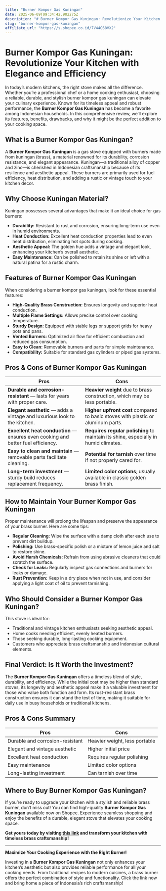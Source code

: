 ```yaml
---
title: "Burner Kompor Gas Kuningan"
date: 2025-06-09T09:34:42.902275Z
description: "# Burner Kompor Gas Kuningan: Revolutionize Your Kitchen with Elegance and Efficiency..."
slug: "burner-kompor-gas-kuningan"
affiliate_url: "https://s.shopee.co.id/7V44C68VX2"
---
```

# Burner Kompor Gas Kuningan: Revolutionize Your Kitchen with Elegance and Efficiency

In today’s modern kitchens, the right stove makes all the difference. Whether you’re a professional chef or a home cooking enthusiast, choosing a reliable, durable, and stylish burner kompor gas kuningan can elevate your culinary experience. Known for its timeless appeal and robust performance, the **Burner Kompor Gas Kuningan** has become a favorite among Indonesian households. In this comprehensive review, we’ll explore its features, benefits, drawbacks, and why it might be the perfect addition to your cooking space.

## What is a Burner Kompor Gas Kuningan?

A **Burner Kompor Gas Kuningan** is a gas stove equipped with burners made from kuningan (brass), a material renowned for its durability, corrosion resistance, and elegant appearance. Kuningan—a traditional alloy of copper and zinc—is cherished in Indonesian craftsmanship because of its resilience and aesthetic appeal. These burners are primarily used for fuel efficiency, heat distribution, and adding a rustic or vintage touch to your kitchen decor.

## Why Choose Kuningan Material?

Kuningan possesses several advantages that make it an ideal choice for gas burners:

- **Durability:** Resistant to rust and corrosion, ensuring long-term use even in humid environments.
- **Heat Conduction:** Excellent heat conduction properties lead to even heat distribution, eliminating hot spots during cooking.
- **Aesthetic Appeal:** The golden hue adds a vintage and elegant look, enhancing your kitchen’s overall aesthetic.
- **Easy Maintenance:** Can be polished to retain its shine or left with a natural patina for a rustic charm.

## Features of Burner Kompor Gas Kuningan

When considering a burner kompor gas kuningan, look for these essential features:

- **High-Quality Brass Construction:** Ensures longevity and superior heat conduction.
- **Multiple Flame Settings:** Allows precise control over cooking temperature.
- **Sturdy Design:** Equipped with stable legs or support grids for heavy pots and pans.
- **Vented Burners:** Optimized air flow for efficient combustion and reduced gas consumption.
- **Easy to Clean:** Removable burners and parts for simple maintenance.
- **Compatibility:** Suitable for standard gas cylinders or piped gas systems.

## Pros & Cons of Burner Kompor Gas Kuningan

| **Pros** | **Cons** |
|------------|--------------|
| **Durable and corrosion-resistant** — lasts for years with proper care. | **Heavier weight** due to brass construction, which may be less portable. |
| **Elegant aesthetic** — adds a vintage and luxurious look to the kitchen. | **Higher upfront cost** compared to basic stoves with plastic or aluminum parts. |
| **Excellent heat conduction** — ensures even cooking and better fuel efficiency. | **Requires regular polishing** to maintain its shine, especially in humid climates. |
| **Easy to clean and maintain** — removable parts facilitate cleaning. | **Potential for tarnish** over time if not properly cared for. |
| **Long-term investment** — sturdy build reduces replacement frequency. | **Limited color options**; usually available in classic golden brass finish. |

## How to Maintain Your Burner Kompor Gas Kuningan

Proper maintenance will prolong the lifespan and preserve the appearance of your brass burner. Here are some tips:

- **Regular Cleaning:** Wipe the surface with a damp cloth after each use to prevent dirt buildup.
- **Polishing:** Use brass-specific polish or a mixture of lemon juice and salt to restore shine.
- **Avoid Harsh Chemicals:** Refrain from using abrasive cleaners that could scratch the surface.
- **Check for Leaks:** Regularly inspect gas connections and burners for leaks or damage.
- **Rust Prevention:** Keep in a dry place when not in use, and consider applying a light coat of oil to prevent tarnishing.

## Who Should Consider a Burner Kompor Gas Kuningan?

This stove is ideal for:

- Traditional and vintage kitchen enthusiasts seeking aesthetic appeal.
- Home cooks needing efficient, evenly heated burners.
- Those seeking durable, long-lasting cooking equipment.
- Customers who appreciate brass craftsmanship and Indonesian cultural elements.

## Final Verdict: Is It Worth the Investment?

The **Burner Kompor Gas Kuningan** offers a timeless blend of style, durability, and efficiency. While the initial cost may be higher than standard stoves, its longevity and aesthetic appeal make it a valuable investment for those who value both function and form. Its rust-resistant brass construction ensures it can stand the test of time, making it suitable for daily use in busy households or traditional kitchens.

## Pros & Cons Summary

| **Pros** | **Cons** |
|------------|--------------|
| Durable and corrosion-resistant | Heavier weight, less portable |
| Elegant and vintage aesthetic | Higher initial price |
| Excellent heat conduction | Requires regular polishing |
| Easy maintenance | Limited color options |
| Long-lasting investment | Can tarnish over time |

## Where to Buy Burner Kompor Gas Kuningan?

If you’re ready to upgrade your kitchen with a stylish and reliable brass burner, don’t miss out! You can find high-quality **Burner Kompor Gas Kuningan** available now on Shopee. Experience seamless shopping and enjoy the benefits of a durable, elegant stove that elevates your cooking space.

**Get yours today by visiting [this link](https://s.shopee.co.id/7V44C68VX2) and transform your kitchen with timeless brass craftsmanship!**

---

**Maximize Your Cooking Experience with the Right Burner!**

Investing in a **Burner Kompor Gas Kuningan** not only enhances your kitchen’s aesthetic but also provides reliable performance for all your cooking needs. From traditional recipes to modern cuisines, a brass burner offers the perfect combination of style and functionality. Click the link now and bring home a piece of Indonesia’s rich craftsmanship!
